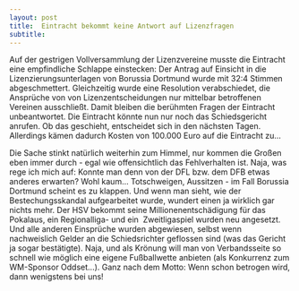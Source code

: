 ```yaml
---
layout: post
title:  Eintracht bekommt keine Antwort auf Lizenzfragen
subtitle:  
---
```


Auf der gestrigen Vollversammlung der Lizenzvereine musste die Eintracht eine empfindliche Schlappe einstecken: Der Antrag auf Einsicht in die Lizenzierungsunterlagen von Borussia Dortmund wurde mit 32:4 Stimmen abgeschmettert. Gleichzeitig wurde eine Resolution verabschiedet, die Ansprüche von von Lizenzentscheidungen nur mittelbar betroffenen Vereinen ausschließt. Damit bleiben die berühmten Fragen der Eintracht unbeantwortet. Die Eintracht könnte nun nur noch das Schiedsgericht anrufen. Ob das geschieht, entscheidet sich in den nächsten Tagen. Allerdings kämen dadurch Kosten von 100.000 Euro auf die Eintracht zu...

Die Sache stinkt natürlich weiterhin zum Himmel, nur kommen die Großen eben immer durch - egal wie offensichtlich das Fehlverhalten ist. Naja, was rege ich mich auf: Konnte man denn von der DFL bzw. dem DFB etwas anderes erwarten? Wohl kaum... Totschweigen, Aussitzen - im Fall Borussia Dortmund scheint es zu klappen. Und wenn man sieht, wie der Bestechungsskandal aufgearbeitet wurde, wundert einen ja wirklich gar nichts mehr. Der HSV bekommt seine Millionenentschädigung für das Pokalaus, ein Regionalliga- und ein  Zweitligaspiel wurden neu angesetzt. Und alle anderen Einsprüche wurden abgewiesen, selbst wenn nachweislich Gelder an die Schiedsrichter geflossen sind (was das Gericht ja sogar bestätigte). Naja, und als Krönung will man von Verbandsseite so schnell wie möglich eine eigene Fußballwette anbieten (als Konkurrenz zum WM-Sponsor Oddset...). Ganz nach dem Motto: Wenn schon betrogen wird, dann wenigstens bei uns!
